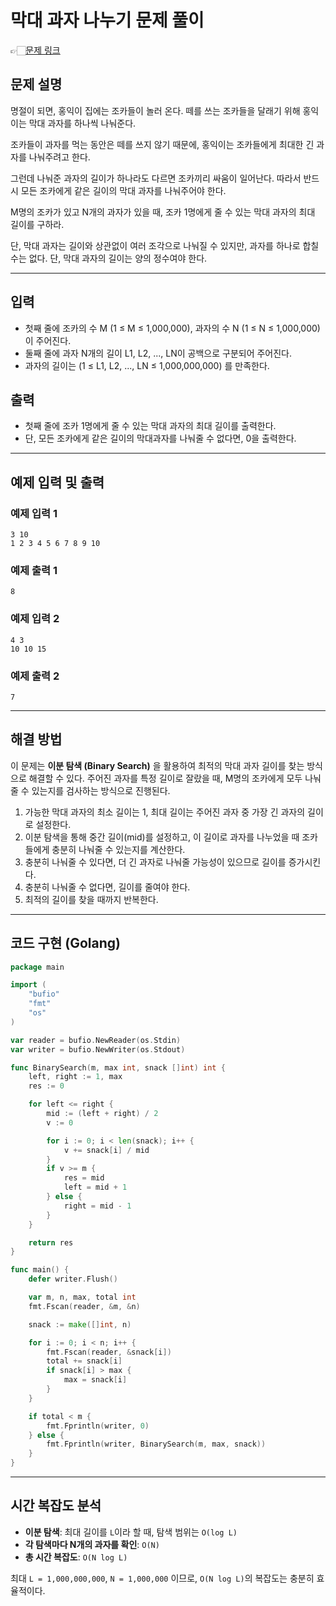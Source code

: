 # 막대 과자 나누기 문제 풀이
👉🏻[문제 링크](https://www.acmicpc.net/problem/16401)

## 문제 설명
명절이 되면, 홍익이 집에는 조카들이 놀러 온다. 떼를 쓰는 조카들을 달래기 위해 홍익이는 막대 과자를 하나씩 나눠준다.

조카들이 과자를 먹는 동안은 떼를 쓰지 않기 때문에, 홍익이는 조카들에게 최대한 긴 과자를 나눠주려고 한다.

그런데 나눠준 과자의 길이가 하나라도 다르면 조카끼리 싸움이 일어난다. 따라서 반드시 모든 조카에게 같은 길이의 막대 과자를 나눠주어야 한다.

M명의 조카가 있고 N개의 과자가 있을 때, 조카 1명에게 줄 수 있는 막대 과자의 최대 길이를 구하라.

단, 막대 과자는 길이와 상관없이 여러 조각으로 나눠질 수 있지만, 과자를 하나로 합칠 수는 없다. 단, 막대 과자의 길이는 양의 정수여야 한다.

---

## 입력
- 첫째 줄에 조카의 수 M (1 ≤ M ≤ 1,000,000), 과자의 수 N (1 ≤ N ≤ 1,000,000)이 주어진다.
- 둘째 줄에 과자 N개의 길이 L1, L2, ..., LN이 공백으로 구분되어 주어진다.
- 과자의 길이는 (1 ≤ L1, L2, ..., LN ≤ 1,000,000,000) 를 만족한다.

## 출력
- 첫째 줄에 조카 1명에게 줄 수 있는 막대 과자의 최대 길이를 출력한다.
- 단, 모든 조카에게 같은 길이의 막대과자를 나눠줄 수 없다면, 0을 출력한다.

---

## 예제 입력 및 출력

### 예제 입력 1
```
3 10
1 2 3 4 5 6 7 8 9 10
```
### 예제 출력 1
```
8
```

### 예제 입력 2
```
4 3
10 10 15
```
### 예제 출력 2
```
7
```

---

## 해결 방법

이 문제는 **이분 탐색 (Binary Search)** 을 활용하여 최적의 막대 과자 길이를 찾는 방식으로 해결할 수 있다. 주어진 과자를 특정 길이로 잘랐을 때, M명의 조카에게 모두 나눠줄 수 있는지를 검사하는 방식으로 진행된다.

1. 가능한 막대 과자의 최소 길이는 1, 최대 길이는 주어진 과자 중 가장 긴 과자의 길이로 설정한다.
2. 이분 탐색을 통해 중간 길이(mid)를 설정하고, 이 길이로 과자를 나누었을 때 조카들에게 충분히 나눠줄 수 있는지를 계산한다.
3. 충분히 나눠줄 수 있다면, 더 긴 과자로 나눠줄 가능성이 있으므로 길이를 증가시킨다.
4. 충분히 나눠줄 수 없다면, 길이를 줄여야 한다.
5. 최적의 길이를 찾을 때까지 반복한다.

---

## 코드 구현 (Golang)

```go
package main

import (
	"bufio"
	"fmt"
	"os"
)

var reader = bufio.NewReader(os.Stdin)
var writer = bufio.NewWriter(os.Stdout)

func BinarySearch(m, max int, snack []int) int {
	left, right := 1, max
	res := 0

	for left <= right {
		mid := (left + right) / 2
		v := 0

		for i := 0; i < len(snack); i++ {
			v += snack[i] / mid
		}
		if v >= m {
			res = mid
			left = mid + 1
		} else {
			right = mid - 1
		}
	}

	return res
}

func main() {
	defer writer.Flush()

	var m, n, max, total int
	fmt.Fscan(reader, &m, &n)

	snack := make([]int, n)

	for i := 0; i < n; i++ {
		fmt.Fscan(reader, &snack[i])
		total += snack[i]
		if snack[i] > max {
			max = snack[i]
		}
	}

	if total < m {
		fmt.Fprintln(writer, 0)
	} else {
		fmt.Fprintln(writer, BinarySearch(m, max, snack))
	}
}
```

---

## 시간 복잡도 분석

- **이분 탐색**: 최대 길이를 `L`이라 할 때, 탐색 범위는 `O(log L)`
- **각 탐색마다 N개의 과자를 확인**: `O(N)`
- **총 시간 복잡도**: `O(N log L)`

최대 `L = 1,000,000,000`, `N = 1,000,000` 이므로, `O(N log L)`의 복잡도는 충분히 효율적이다.

